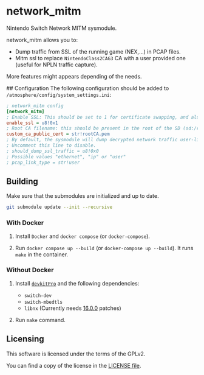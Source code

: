 # network_mitm

Nintendo Switch Network MITM sysmodule.

network_mitm allows you to:
- Dump traffic from SSL of the running game (NEX,...) in PCAP files.
- Mitm ssl to replace `NintendoClass2CAG3` CA with a user provided one (useful for NPLN traffic capture).

More features might appears depending of the needs.

## Configuration
The following configuration should be added to `/atmosphere/config/system_settings.ini`:

```ini
; network_mitm config
[network_mitm]
; Enable SSL: This should be set to 1 for certificate swapping, and also for PCAP capturing.
enable_ssl = u8!0x1
; Root CA filename: this should be present in the root of the SD (sd:/rootCA.pem for the below example)
custom_ca_public_cert = str!rootCA.pem
; By default, the sysmodule will dump decrypted network traffic user-link PCAPs to the SD card.
; Uncomment this line to disable.
; should_dump_ssl_traffic = u8!0x0
; Possible values "ethernet", "ip" or "user"
; pcap_link_type = str!user
```

## Building

Make sure that the submodules are initialized and up to date.

```bash
git submodule update --init --recursive
```

### With Docker

1. Install `Docker` and `docker compose` (or `docker-compose`).

2. Run `docker compose up --build` (or `docker-compose up --build`). It runs `make` in the container.

### Without Docker

1. Install [`devkitPro`](https://devkitpro.org/wiki/Getting_Started) and the following dependencies:
    - `switch-dev`
    - `switch-mbedtls`
    - `libnx` (Currently needs [16.0.0](https://github.com/switchbrew/libnx/pull/603) patches)

2. Run `make` command.

## Licensing

This software is licensed under the terms of the GPLv2.

You can find a copy of the license in the [LICENSE file](LICENSE).
